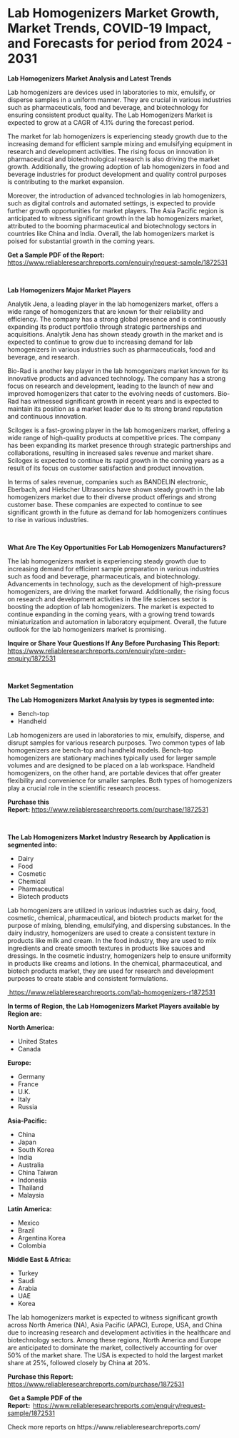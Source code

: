 <p><h1>Lab Homogenizers Market Growth, Market Trends, COVID-19 Impact, and Forecasts for period from 2024 - 2031</h1></p><p><strong>Lab Homogenizers Market Analysis and Latest Trends</strong></p>
<p><p>Lab homogenizers are devices used in laboratories to mix, emulsify, or disperse samples in a uniform manner. They are crucial in various industries such as pharmaceuticals, food and beverage, and biotechnology for ensuring consistent product quality. The Lab Homogenizers Market is expected to grow at a CAGR of 4.1% during the forecast period.</p><p>The market for lab homogenizers is experiencing steady growth due to the increasing demand for efficient sample mixing and emulsifying equipment in research and development activities. The rising focus on innovation in pharmaceutical and biotechnological research is also driving the market growth. Additionally, the growing adoption of lab homogenizers in food and beverage industries for product development and quality control purposes is contributing to the market expansion.</p><p>Moreover, the introduction of advanced technologies in lab homogenizers, such as digital controls and automated settings, is expected to provide further growth opportunities for market players. The Asia Pacific region is anticipated to witness significant growth in the lab homogenizers market, attributed to the booming pharmaceutical and biotechnology sectors in countries like China and India. Overall, the lab homogenizers market is poised for substantial growth in the coming years.</p></p>
<p><strong>Get a Sample PDF of the Report:&nbsp;</strong> <a href="https://www.reliableresearchreports.com/enquiry/request-sample/1872531">https://www.reliableresearchreports.com/enquiry/request-sample/1872531</a></p>
<p>&nbsp;</p>
<p><strong>Lab Homogenizers Major Market Players</strong></p>
<p><p>Analytik Jena, a leading player in the lab homogenizers market, offers a wide range of homogenizers that are known for their reliability and efficiency. The company has a strong global presence and is continuously expanding its product portfolio through strategic partnerships and acquisitions. Analytik Jena has shown steady growth in the market and is expected to continue to grow due to increasing demand for lab homogenizers in various industries such as pharmaceuticals, food and beverage, and research.</p><p>Bio-Rad is another key player in the lab homogenizers market known for its innovative products and advanced technology. The company has a strong focus on research and development, leading to the launch of new and improved homogenizers that cater to the evolving needs of customers. Bio-Rad has witnessed significant growth in recent years and is expected to maintain its position as a market leader due to its strong brand reputation and continuous innovation.</p><p>Scilogex is a fast-growing player in the lab homogenizers market, offering a wide range of high-quality products at competitive prices. The company has been expanding its market presence through strategic partnerships and collaborations, resulting in increased sales revenue and market share. Scilogex is expected to continue its rapid growth in the coming years as a result of its focus on customer satisfaction and product innovation.</p><p>In terms of sales revenue, companies such as BANDELIN electronic, Eberbach, and Hielscher Ultrasonics have shown steady growth in the lab homogenizers market due to their diverse product offerings and strong customer base. These companies are expected to continue to see significant growth in the future as demand for lab homogenizers continues to rise in various industries.</p></p>
<p>&nbsp;</p>
<p><strong>What Are The Key Opportunities For Lab Homogenizers Manufacturers?</strong></p>
<p><p>The lab homogenizers market is experiencing steady growth due to increasing demand for efficient sample preparation in various industries such as food and beverage, pharmaceuticals, and biotechnology. Advancements in technology, such as the development of high-pressure homogenizers, are driving the market forward. Additionally, the rising focus on research and development activities in the life sciences sector is boosting the adoption of lab homogenizers. The market is expected to continue expanding in the coming years, with a growing trend towards miniaturization and automation in laboratory equipment. Overall, the future outlook for the lab homogenizers market is promising.</p></p>
<p><strong>Inquire or Share Your Questions If Any Before Purchasing This Report:</strong> <a href="https://www.reliableresearchreports.com/enquiry/pre-order-enquiry/1872531">https://www.reliableresearchreports.com/enquiry/pre-order-enquiry/1872531</a></p>
<p>&nbsp;</p>
<p><strong>Market Segmentation</strong></p>
<p><strong>The Lab Homogenizers Market Analysis by types is segmented into:</strong></p>
<p><ul><li>Bench-top</li><li>Handheld</li></ul></p>
<p><p>Lab homogenizers are used in laboratories to mix, emulsify, disperse, and disrupt samples for various research purposes. Two common types of lab homogenizers are bench-top and handheld models. Bench-top homogenizers are stationary machines typically used for larger sample volumes and are designed to be placed on a lab workspace. Handheld homogenizers, on the other hand, are portable devices that offer greater flexibility and convenience for smaller samples. Both types of homogenizers play a crucial role in the scientific research process.</p></p>
<p><strong>Purchase this Report:&nbsp;</strong><a href="https://www.reliableresearchreports.com/purchase/1872531">https://www.reliableresearchreports.com/purchase/1872531</a></p>
<p>&nbsp;</p>
<p><strong>The Lab Homogenizers Market Industry Research by Application is segmented into:</strong></p>
<p><ul><li>Dairy</li><li>Food</li><li>Cosmetic</li><li>Chemical</li><li>Pharmaceutical</li><li>Biotech products</li></ul></p>
<p><p>Lab homogenizers are utilized in various industries such as dairy, food, cosmetic, chemical, pharmaceutical, and biotech products market for the purpose of mixing, blending, emulsifying, and dispersing substances. In the dairy industry, homogenizers are used to create a consistent texture in products like milk and cream. In the food industry, they are used to mix ingredients and create smooth textures in products like sauces and dressings. In the cosmetic industry, homogenizers help to ensure uniformity in products like creams and lotions. In the chemical, pharmaceutical, and biotech products market, they are used for research and development purposes to create stable and consistent formulations.</p></p>
<p><a href="https://www.reliableresearchreports.com/lab-homogenizers-r1872531">&nbsp;https://www.reliableresearchreports.com/lab-homogenizers-r1872531</a></p>
<p><strong>In terms of Region, the Lab Homogenizers Market Players available by Region are:</strong></p>
<p>
    <p> <strong> North America: </strong>
        <ul>
            <li>United States</li>
            <li>Canada</li>
        </ul>
        </p> 
    <p> <strong> Europe: </strong>
        <ul>
            <li>Germany</li>
            <li>France</li>
            <li>U.K.</li>
            <li>Italy</li>
            <li>Russia</li>
        </ul>
        </p> 
    <p> <strong> Asia-Pacific: </strong>
        <ul>
            <li>China</li>
            <li>Japan</li>
            <li>South Korea</li>
            <li>India</li>
            <li>Australia</li>
            <li>China Taiwan</li>
            <li>Indonesia</li>
            <li>Thailand</li>
            <li>Malaysia</li>
        </ul>
        </p> 
    <p> <strong> Latin America: </strong>
        <ul>
            <li>Mexico</li>
            <li>Brazil</li>
            <li>Argentina Korea</li>
            <li>Colombia</li>
        </ul>
        </p> 
    <p> <strong> Middle East & Africa: </strong>
        <ul>
            <li>Turkey</li>
            <li>Saudi</li>
            <li>Arabia</li>
            <li>UAE</li>
            <li>Korea</li>
        </ul>
    </p>
    </p>
<p><p>The lab homogenizers market is expected to witness significant growth across North America (NA), Asia Pacific (APAC), Europe, USA, and China due to increasing research and development activities in the healthcare and biotechnology sectors. Among these regions, North America and Europe are anticipated to dominate the market, collectively accounting for over 50% of the market share. The USA is expected to hold the largest market share at 25%, followed closely by China at 20%.</p></p>
<p><strong>Purchase this Report: </strong><a href="https://www.reliableresearchreports.com/purchase/1872531">https://www.reliableresearchreports.com/purchase/1872531</a></p>
<p>&nbsp;<strong>Get a Sample PDF of the Report:&nbsp;&nbsp;</strong><a href="https://www.reliableresearchreports.com/enquiry/request-sample/1872531">https://www.reliableresearchreports.com/enquiry/request-sample/1872531</a></p>
<p><strong></strong></p>
<p>Check more reports on https://www.reliableresearchreports.com/</p>